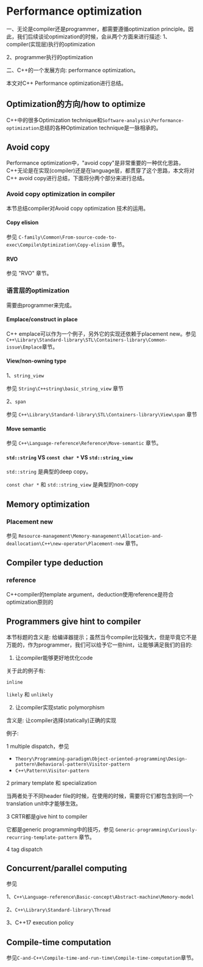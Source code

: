 # Performance  optimization

一、无论是compiler还是programmer，都需要遵循optimization principle。因此，我们后续谈论optimization的时候，会从两个方面来进行描述:
1、compiler(实现层)执行的optimization

2、programmer执行的optimization

二、C++的一个发展方向: performance optimization。

本文对C++ Performance  optimization进行总结。

## Optimization的方向/how to optimize

C++中的很多Optimization technique和`Software-analysis\Performance-optimization`总结的各种Optimization technique是一脉相承的。

## Avoid copy

Performance optimization中，"avoid copy"是非常重要的一种优化思路，C++无论是在实现(compiler)还是在language层，都贯穿了这个思路，本文将对C++ avoid copy进行总结，下面将分两个部分来进行总结。



### Avoid copy optimization in compiler 

本节总结compiler对Avoid copy optimization 技术的运用。

#### Copy elision

参见 `C-family\Common\From-source-code-to-exec\Compile\Optimization\Copy-elision` 章节。

#### RVO

参见 "RVO" 章节。



### 语言层的optimization

需要由programmer来完成。

#### Emplace/construct in place

C++ emplace可以作为一个例子，另外它的实现还依赖于placement new。参见`C++\Library\Standard-library\STL\Containers-library\Common-issue\Emplace`章节。

#### View/non-owning type

1、`string_view`

参见 `String\C++string\basic_string_view` 章节

2、`span`

参见 `C++\Library\Standard-library\STL\Containers-library\View\span` 章节

#### Move semantic

参见 `C++\Language-reference\Reference\Move-semantic` 章节。

#### `std::string` VS  `const char *` VS `std::string_view`

`std::string` 是典型的deep copy。

`const char *` 和 `std::string_view` 是典型的non-copy



## Memory optimization

### Placement new

参见 `Resource-management\Memory-management\Allocation-and-deallocation\C++\new-operator\Placement-new` 章节。

## Compiler type deduction

### reference

C++compiler的template argument，deduction使用reference是符合optimization原则的





## Programmers give hint to compiler

本节标题的含义是: 给编译器提示；虽然当今compiler比较强大，但是毕竟它不是万能的，作为programmer，我们可以给予它一些hint，让能够满足我们的目的: 

1) 让compiler能够更好地优化code

关于此的例子有:

`inline`

`likely` 和 `unlikely`

2) 让compiler实现static polymorphism

含义是: 让compiler选择(statically)正确的实现

例子:

1 multiple dispatch，参见

- `Theory\Programming-paradigm\Object-oriented-programming\Design-pattern\Behavioral-pattern\Visitor-pattern`
- `C++\Pattern\Visitor-pattern`

2 primary template 和 specialization

当两者处于不同header file的时候，在使用的时候，需要将它们都包含到同一个translation unit中才能够生效。

3 CRTR都是give hint to compiler

它都是generic programming中的技巧，参见 `Generic-programming\Curiously-recurring-template-pattern` 章节。

4 tag dispatch



## Concurrent/parallel computing

参见

1、`C++\Language-reference\Basic-concept\Abstract-machine\Memory-model`

2、`C++\Library\Standard-library\Thread`

3、C++17 execution policy

## Compile-time computation

参见`C-and-C++\Compile-time-and-run-time\Compile-time-computation`章节。

